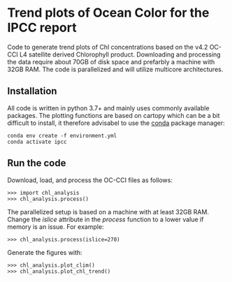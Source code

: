 # Trend plots of Ocean Color for the IPCC report
Code to generate trend plots of Chl concentrations based on the v4.2 OC-CCI L4 satellite derived Chlorophyll product. Downloading and processing the data require about 70GB of disk space and prefarbly a machine with 32GB RAM. The code is parallelized and will utilize multicore architectures. 

## Installation
All code is written in python 3.7+ and mainly uses commonly available packages. The plotting functions are based on cartopy which can be a bit difficult to install, it therefore advisabel to use the [conda](https://docs.conda.io/en/latest/miniconda.html]) package manager:

```
conda env create -f environment.yml
conda activate ipcc
```

## Run the code

Download, load, and process the OC-CCI files as follows:

```
>>> import chl_analysis
>>> chl_analysis.process()
```
The parallelized setup is based on a machine with at least 32GB RAM. Change the *islice* attribute in the *process* function to a lower value if memory is an issue. For example:

```
>>> chl_analysis.process(islice=270)
```

Generate the figures with:

```
>>> chl_analysis.plot_clim()
>>> chl_analysis.plot_chl_trend()
```
